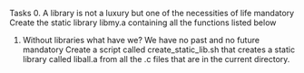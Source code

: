 Tasks 
0. A library is not a luxury but one of the necessities of life mandatory Create the static library libmy.a containing all the functions listed below

1. Without libraries what have we? We have no past and no future mandatory Create a script called create_static_lib.sh that creates a static library called liball.a from all the .c files that are in the current directory.
